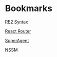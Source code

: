 # Bookmarks

[RE2 Syntax](https://github.com/google/re2/wiki/Syntax)

[React Router](https://reacttraining.com/react-router/)

[SuperAgent](https://visionmedia.github.io/superagent/)

[NSSM](http://nssm.cc/)

